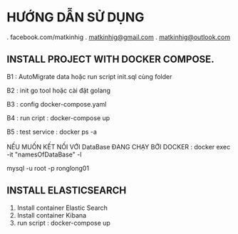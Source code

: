 # HƯỚNG DẪN SỬ DỤNG
. facebook.com/matkinhig
. matkinhig@gmail.com
. matkinhig@outlook.com

## INSTALL PROJECT WITH DOCKER COMPOSE.

B1 : AutoMigrate data hoặc run script init.sql cùng folder <br/>

B2 : init go tool hoặc cài đặt golang <br/>

B3 : config docker-compose.yaml <br/>

B4 : run cript : docker-compose up <br/>

B5 : test service : docker ps -a <br/>
<br/>
NẾU MUỐN KẾT NỐI VỚI DataBase ĐANG CHẠY BỞI DOCKER : docker exec -it "namesOfDataBase" -l <br/>

mysql -u root -p ronglong01 <br/>

## INSTALL ELASTICSEARCH
1. Install container Elastic Search
2. Install container Kibana
3. run script : docker-compose up



